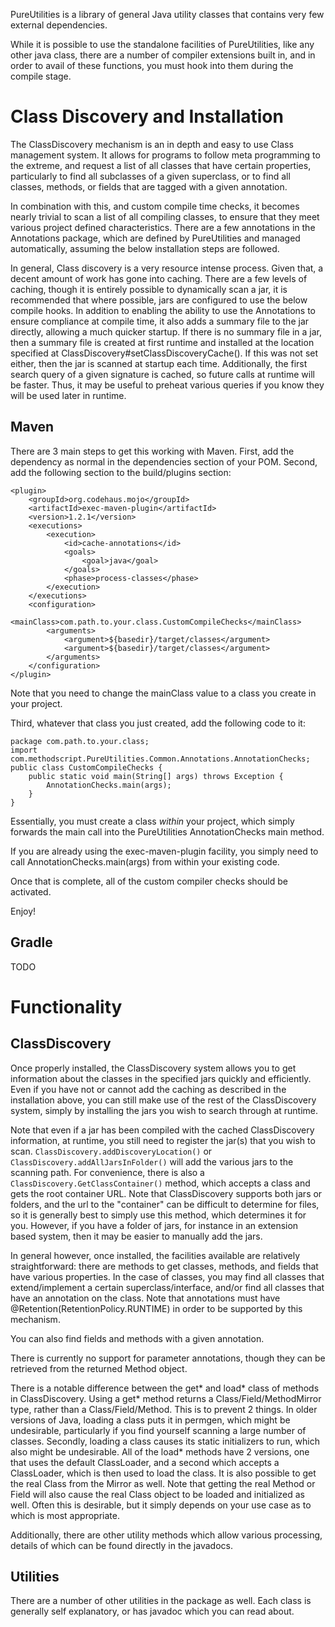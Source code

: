 PureUtilities is a library of general Java utility classes that contains very 
few external dependencies.

While it is possible to use the standalone facilities of PureUtilities, like any
other java class, there are a number of compiler extensions built in, and in
order to avail of these functions, you must hook into them during the compile
stage.

# Class Discovery and Installation
The ClassDiscovery mechanism is an in depth and easy to use Class management
system. It allows for programs to follow meta programming to the extreme, and
request a list of all classes that have certain properties, particularly to
find all subclasses of a given superclass, or to find all classes, methods, or
fields that are tagged with a given annotation.

In combination with this, and custom compile time checks, it becomes nearly
trivial to scan a list of all compiling classes, to ensure that they meet
various project defined characteristics. There are a few annotations in the
Annotations package, which are defined by PureUtilities and managed
automatically, assuming the below installation steps are followed.

In general, Class discovery is a very resource intense process. Given that, a
decent amount of work has gone into caching. There are a few levels of caching,
though it is entirely possible to dynamically scan a jar, it is recommended
that where possible, jars are configured to use the below compile hooks. In
addition to enabling the ability to use the Annotations to ensure compliance
at compile time, it also adds a summary file to the jar directly, allowing a
much quicker startup. If there is no summary file in a jar, then a summary file
is created at first runtime and installed at the location specified at
ClassDiscovery#setClassDiscoveryCache(). If this was not set either, then the
jar is scanned at startup each time. Additionally, the first search query of a
given signature is cached, so future calls at runtime will be faster. Thus, it
may be useful to preheat various queries if you know they will be used later in
runtime.

## Maven

There are 3 main steps to get this working with Maven. First, add the dependency
as normal in the dependencies section of your POM. Second, add the following
section to the build/plugins section:

    <plugin>
        <groupId>org.codehaus.mojo</groupId>
        <artifactId>exec-maven-plugin</artifactId>
        <version>1.2.1</version>
        <executions>
            <execution>
                <id>cache-annotations</id>
                <goals>
                    <goal>java</goal>
                </goals>
                <phase>process-classes</phase>
            </execution>
        </executions>
        <configuration>
            <mainClass>com.path.to.your.class.CustomCompileChecks</mainClass>
            <arguments>
                <argument>${basedir}/target/classes</argument>
                <argument>${basedir}/target/classes</argument>
            </arguments>
        </configuration>
    </plugin>

Note that you need to change the mainClass value to a class you create in your
project.

Third, whatever that class you just created, add the following code to it:

    package com.path.to.your.class;
    import com.methodscript.PureUtilities.Common.Annotations.AnnotationChecks;
    public class CustomCompileChecks {
        public static void main(String[] args) throws Exception {
            AnnotationChecks.main(args);
        }
    }

Essentially, you must create a class *within* your project, which simply
forwards the main call into the PureUtilities AnnotationChecks main method.

If you are already using the exec-maven-plugin facility, you simply need to
call AnnotationChecks.main(args) from within your existing code.

Once that is complete, all of the custom compiler checks should be activated.

Enjoy!

## Gradle

TODO

# Functionality

## ClassDiscovery

Once properly installed, the ClassDiscovery system allows you to get information
about the classes in the specified jars quickly and efficiently. Even if you
have not or cannot add the caching as described in the installation above, you
can still make use of the rest of the ClassDiscovery system, simply by
installing the jars you wish to search through at runtime.

Note that even if a jar has been compiled with the cached ClassDiscovery 
information, at runtime, you still need to register the jar(s) that you wish
to scan. `ClassDiscovery.addDiscoveryLocation()` or 
`ClassDiscovery.addAllJarsInFolder()` will add the various jars to the scanning 
path. For convenience, there is also a `ClassDiscovery.GetClassContainer()`
method, which accepts a class and gets the root container URL. Note that
ClassDiscovery supports both jars or folders, and the url to the "container"
can be difficult to determine for files, so it is generally best to simply use
this method, which determines it for you. However, if you have a folder of jars,
for instance in an extension based system, then it may be easier to manually
add the jars.

In general however, once installed, the facilities available are relatively
straightforward: there are methods to get classes, methods, and fields that have
various properties. In the case of classes, you may find all classes that
extend/implement a certain superclass/interface, and/or find all classes that
have an annotation on the class. Note that annotations must have 
@Retention(RetentionPolicy.RUNTIME) in order to be supported by this mechanism.

You can also find fields and methods with a given annotation.

There is currently no support for parameter annotations, though they can be
retrieved from the returned Method object.

There is a notable difference between the get* and load* class of methods in
ClassDiscovery. Using a get* method returns a Class/Field/MethodMirror type, 
rather than a Class/Field/Method. This is to prevent 2 things. In older versions
of Java, loading a class puts it in permgen, which might be undesirable,
particularly if you find yourself scanning a large number of classes. Secondly,
loading a class causes its static initializers to run, which also might be
undesirable. All of the load* methods have 2 versions, one that uses the default
ClassLoader, and a second which accepts a ClassLoader, which is then used to
load the class. It is also possible to get the real Class from the Mirror as
well. Note that getting the real Method or Field will also cause the real Class
object to be loaded and initialized as well. Often this is desirable, but it
simply depends on your use case as to which is most appropriate.

Additionally, there are other utility methods which allow various processing,
details of which can be found directly in the javadocs.

## Utilities

There are a number of other utilities in the package as well. Each class is
generally self explanatory, or has javadoc which you can read about.